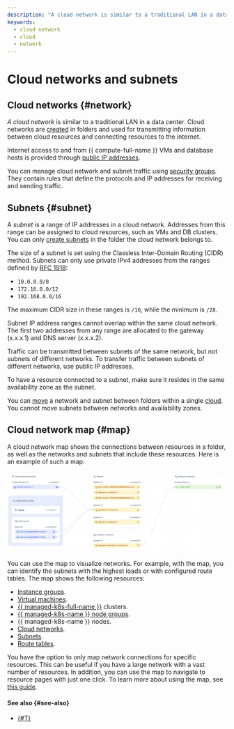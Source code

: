 ```yaml
---
description: "A cloud network is similar to a traditional LAN in a data center. Cloud networks are created in folders and used for transmitting information between cloud resources and connecting resources to the internet."
keywords:
  - cloud network
  - cloud
  - network
---
```


# Cloud networks and subnets

## Cloud networks {#network}

_A cloud network_ is similar to a traditional LAN in a data center. Cloud networks are [created](../operations/network-create.md) in folders and used for transmitting information between cloud resources and connecting resources to the internet.

Internet access to and from {{ compute-full-name }} VMs and database hosts is provided through [public IP addresses](address.md#public-addresses).

You can manage cloud network and subnet traffic using [security groups](security-groups.md). They contain rules that define the protocols and IP addresses for receiving and sending traffic.

## Subnets {#subnet}

A _subnet_ is a range of IP addresses in a cloud network. Addresses from this range can be assigned to cloud resources, such as VMs and DB clusters. You can only [create subnets](../operations/subnet-create.md) in the folder the cloud network belongs to.

The size of a subnet is set using the Classless Inter-Domain Routing (CIDR) method. Subnets can only use private IPv4 addresses from the ranges defined by [RFC 1918](https://tools.ietf.org/html/rfc1918):
* `10.0.0.0/8`
* `172.16.0.0/12`
* `192.168.0.0/16`

The maximum CIDR size in these ranges is `/16`, while the minimum is `/28`.

Subnet IP address ranges cannot overlap within the same cloud network. The first two addresses from any range are allocated to the gateway (x.x.x.1) and DNS server (x.x.x.2).

Traffic can be transmitted between subnets of the same network, but not subnets of different networks. To transfer traffic between subnets of different networks, use public IP addresses.

To have a resource connected to a subnet, make sure it resides in the same availability zone as the subnet.

You can [move](../operations/network-move.md) a network and subnet between folders within a single [cloud](../../resource-manager/concepts/resources-hierarchy.md). You cannot move subnets between networks and availability zones.

## Cloud network map {#map}

A cloud network map shows the connections between resources in a folder, as well as the networks and subnets that include these resources. Here is an example of such a map:

![image](../../_assets/vpc/network-map.png)

You can use the map to visualize networks. For example, with the map, you can identify the subnets with the highest loads or with configured route tables. The map shows the following resources:

* [Instance groups](../../compute/concepts/instance-groups/index.md).
* [Virtual machines](../../compute/concepts/vm.md).
* [{{ managed-k8s-full-name }}](../../managed-kubernetes/concepts/index.md#kubernetes-cluster) clusters.
* [{{ managed-k8s-name }} node groups](../../managed-kubernetes/concepts/index.md#node-group).
* {{ managed-k8s-name }} nodes.
* [Cloud networks](#network).
* [Subnets](#subnet).
* [Route tables](static-routes.md).

You have the option to only map network connections for specific resources. This can be useful if you have a large network with a vast number of resources. In addition, you can use the map to navigate to resource pages with just one click. To learn more about using the map, see [this guide](../operations/network-map.md).

#### See also {#see-also}

* [{#T}](software-accelerated-network.md)